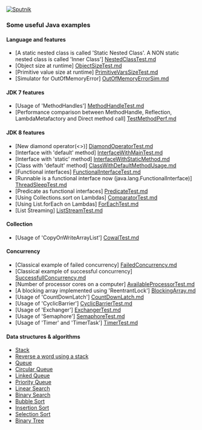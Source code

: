[![Sputnik](https://sputnik.ci/conf/badge)](https://sputnik.ci/app#/builds/inbravo/java-src)
### Some useful Java examples

#### Language and features
-  [A static nested class is called 'Static Nested Class'. A NON static nested class is called 'Inner Class'] [NestedClassTest.md]
-  [Object size at runtime] [ObjectSizeTest.md]
-  [Primitive value size at runtime] [PrimitiveVarsSizeTest.md]
-  [Simulator for OutOfMemoryError] [OutOfMemoryErrorSim.md]

#### JDK 7 features
-  [Usage of 'MethodHandles'] [MethodHandleTest.md]
-  [Performance comparison between MethodHandle, Reflection, LambdaMetafactory and Direct method call] [TestMethodPerf.md]

#### JDK 8 features
-  [New diamond operator(<>)] [DiamondOperatorTest.md]
-  [Interface with 'default' method] [InterfaceWithMainTest.md]
-  [Interface with 'static' method] [InterfaceWithStaticMethod.md]
-  [Class with 'default' method] [ClassWithDefaultMethodUsage.md]
-  [Functional interfaces] [FunctionalInterfaceTest.md]
-  [Runnable is a functional interface now (java.lang.FunctionalInterface)] [ThreadSleepTest.md]
-  [Predicate as functional interfaces] [PredicateTest.md]
-  [Using Collections.sort on Lambdas] [ComparatorTest.md]
-  [Using List.forEach on Lambdas] [ForEachTest.md]
-  [List Streaming] [ListStreamTest.md]

#### Collection
-  [Usage of 'CopyOnWriteArrayList'] [CowalTest.md]

#### Concurrency
-  [Classical example of failed concurrency] [FailedConcurrency.md]
-  [Classical example of successful concurrency] [SuccessfullConcurrency.md]
-  [Number of processor cores on a computer] [AvailableProcessorTest.md]
-  [A blocking array implemented using 'ReentrantLock'] [BlockingArray.md]
-  [Usage of 'CountDownLatch'] [CountDownLatch.md]
-  [Usage of 'CyclicBarrier'] [CyclicBarrierTest.md]
-  [Usage of 'Exchanger'] [ExchangerTest.md]
-  [Usage of 'Semaphore'] [SemaphoreTest.md]
-  [Usage of 'Timer' and 'TimerTask'] [TimerTest.md]


#### Data structures & algorithms
-  [Stack][Stack.md]
-  [Reverse a word using a stack][ReverseTheWord.md]
-  [Queue][Queue.md]
-  [Circular Queue][CircularQueue.md]
-  [Linked Queue][LinkedQueue.md]
-  [Priority Queue][PriorityQueue.md]
-  [Linear Search][LinearSearch.md]
-  [Binary Search][BinarySearch.md]
-  [Bubble Sort][BubbleSort.md]
-  [Insertion Sort][InsertionSort.md]
-  [Selection Sort][SelectionSort.md]
-  [Binary Tree][BinaryTree.md]

[NestedClassTest.md]: https://github.com/inbravo/java-src/blob/master/src/com/inbravo/lang/NestedClassTest.java
[ObjectSizeTest.md]: https://github.com/inbravo/java-src/blob/master/src/com/inbravo/memory/ObjectSizeTest.java
[PrimitiveVarsSizeTest.md]: https://github.com/inbravo/java-src/blob/master/src/com/inbravo/memory/PrimitiveVarsSizeTest.java
[OutOfMemoryErrorSim.md]: https://github.com/inbravo/java-src/blob/master/src/com/inbravo/memory/OutOfMemoryErrorSim.java
[CowalTest.md]: https://github.com/inbravo/java-src/blob/master/src/com/inbravo/collection/CowalTest.java
[AvailableProcessorTest.md]: https://github.com/inbravo/java-src/blob/master/src/com/inbravo/concurrency/AvailableProcessorTest.java
[BlockingArray.md]: https://github.com/inbravo/java-src/blob/master/src/com/inbravo/concurrency/BlockingArray.java
[CountDownLatch.md]: https://github.com/inbravo/java-src/blob/master/src/com/inbravo/concurrency/CountDownLatch.java
[CyclicBarrierTest.md]: https://github.com/inbravo/java-src/blob/master/src/com/inbravo/concurrency/CyclicBarrierTest.java
[ExchangerTest.md]: https://github.com/inbravo/java-src/blob/master/src/com/inbravo/concurrency/ExchangerTest.java
[SemaphoreTest.md]: https://github.com/inbravo/java-src/blob/master/src/com/inbravo/concurrency/SemaphoreTest.java
[FailedConcurrency.md]: https://github.com/inbravo/java-src/blob/master/src/com/inbravo/concurrency/FailedConcurrency.java
[SuccessfullConcurrency.md]: https://github.com/inbravo/java-src/blob/master/src/com/inbravo/concurrency/SuccessfullConcurrency.java
[TimerTest.md]: https://github.com/inbravo/java-src/blob/master/src/com/inbravo/concurrency/TimerTest.java
[Stack.md]: https://github.com/inbravo/java-src/blob/master/src/com/inbravo/ds.stack/Stack.java
[ReverseTheWord.md]: https://github.com/inbravo/java-src/blob/master/src/com/inbravo/ds/stack/ReverseTheWord.java
[ReverseTheWord.md]: https://github.com/inbravo/java-src/blob/master/src/com/inbravo/ds/stack/ReverseTheWord.java
[Queue.md]: https://github.com/inbravo/java-src/blob/master/src/com/inbravo/ds/queue/Queue.java
[CircularQueue.md]: https://github.com/inbravo/java-src/blob/master/src/com/inbravo/ds/queue/CircularQueue.java
[LinkedQueue.md]: https://github.com/inbravo/java-src/blob/master/src/com/inbravo/ds/queue/LinkedQueue.java
[PriorityQueue.md]: https://github.com/inbravo/java-src/blob/master/src/com/inbravo/ds/queue/PriorityQueue.java
[BinarySearch.md]: https://github.com/inbravo/java-src/blob/master/src/com/inbravo/ds/search/BinarySearch.java
[LinearSearch.md]: https://github.com/inbravo/java-src/blob/master/src/com/inbravo/ds/search/LinearSearch.java
[BubbleSort.md]: https://github.com/inbravo/java-src/blob/master/src/com/inbravo/ds/search/BubbleSort.java
[InsertionSort.md]: https://github.com/inbravo/java-src/blob/master/src/com/inbravo/ds/search/InsertionSort.java
[SelectionSort.md]: https://github.com/inbravo/java-src/blob/master/src/com/inbravo/ds/search/SelectionSort.java
[BinaryTree.md]: https://github.com/inbravo/java-src/blob/master/src/com/inbravo/ds/tree/BinaryTree.java
[MethodHandleTest.md]: https://github.com/inbravo/java-src/blob/master/src/com/inbravo/jdk7/MethodHandleTest.java
[DiamondOperatorTest.md]: https://github.com/inbravo/java-src/blob/master/src/com/inbravo/jdk8/DiamondOperatorTest.java
[InterfaceWithMainTest.md]: https://github.com/inbravo/java-src/blob/master/src/com/inbravo/jdk8/InterfaceWithMainTest.java
[InterfaceWithStaticMethod.md]: https://github.com/inbravo/java-src/blob/master/src/com/inbravo/jdk8/funcinterf/InterfaceWithStaticMethod.java
[ClassWithDefaultMethodUsage.md]: https://github.com/inbravo/java-src/blob/master/src/com/inbravo/jdk8/funcinterf/ClassWithDefaultMethodUsage.java
[FunctionalInterfaceTest.md]: https://github.com/inbravo/java-src/blob/master/src/com/inbravo/jdk8/funcinterf/FunctionalInterfaceTest.java
[PredicateTest.md]: https://github.com/inbravo/java-src/blob/master/src/com/inbravo/jdk8/functions/PredicateTest.java
[ComparatorTest.md]: https://github.com/inbravo/java-src/blob/master/src/com/inbravo/jdk8/lambda/ComparatorTest.java
[ForEachTest.md]: https://github.com/inbravo/java-src/blob/master/src/com/inbravo/jdk8/lambda/ForEachTest.java
[ThreadSleepTest.md]: https://github.com/inbravo/java-src/blob/master/src/com/inbravo/jdk8/lambda/ThreadSleepTest.java
[TestMethodPerf.md]: https://github.com/inbravo/java-src/blob/master/src/com/inbravo/jdk8/lambda/perf/TestMethodPerf.java
[TestMethodPerf.md]: https://github.com/inbravo/java-src/blob/master/src/com/inbravo/jdk8/lambda/perf/TestMethodPerf.java
[ListStreamTest.md]: https://github.com/inbravo/java-src/blob/master/src/com/inbravo/jdk8/streams/ListStreamTest.java